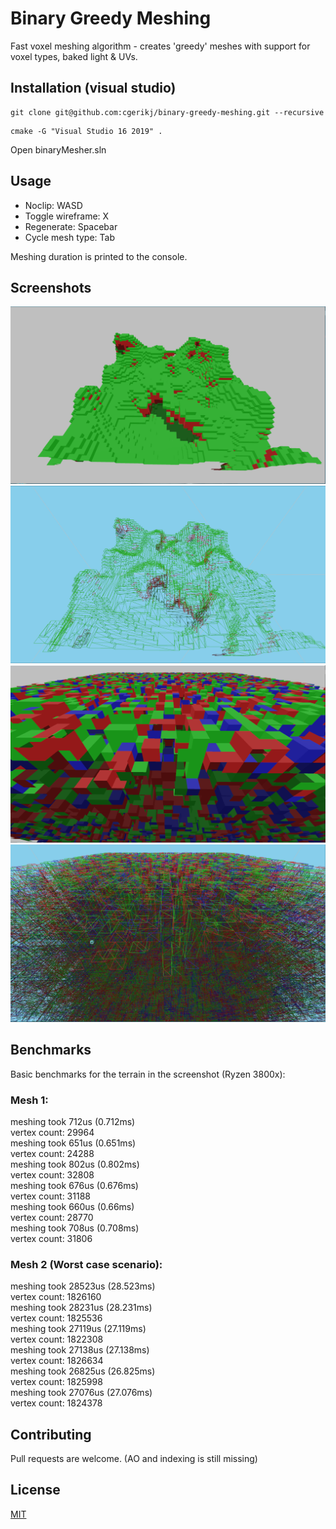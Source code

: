 # Binary Greedy Meshing

Fast voxel meshing algorithm - creates 'greedy' meshes with support for voxel types, baked light & UVs.

## Installation (visual studio)
```
git clone git@github.com:cgerikj/binary-greedy-meshing.git --recursive
```
```
cmake -G "Visual Studio 16 2019" .
```

Open binaryMesher.sln

## Usage

- Noclip: WASD
- Toggle wireframe: X
- Regenerate: Spacebar
- Cycle mesh type: Tab

Meshing duration is printed to the console.

## Screenshots
![Mesh 1](screenshots/cap1.png)
![Wireframe 1](screenshots/cap2.png)
![Mesh 2](screenshots/cap3.png)
![Wireframe 2](screenshots/cap4.png)

## Benchmarks
Basic benchmarks for the terrain in the screenshot (Ryzen 3800x):
### Mesh 1:  
meshing took 712us (0.712ms)  
vertex count: 29964  
meshing took 651us (0.651ms)  
vertex count: 24288  
meshing took 802us (0.802ms)  
vertex count: 32808  
meshing took 676us (0.676ms)  
vertex count: 31188  
meshing took 660us (0.66ms)  
vertex count: 28770  
meshing took 708us (0.708ms)  
vertex count: 31806

### Mesh 2 (Worst case scenario):  
meshing took 28523us (28.523ms)  
vertex count: 1826160  
meshing took 28231us (28.231ms)  
vertex count: 1825536  
meshing took 27119us (27.119ms)  
vertex count: 1822308  
meshing took 27138us (27.138ms)  
vertex count: 1826634  
meshing took 26825us (26.825ms)  
vertex count: 1825998  
meshing took 27076us (27.076ms)  
vertex count: 1824378  

## Contributing
Pull requests are welcome. (AO and indexing is still missing)

## License
[MIT](https://choosealicense.com/licenses/mit/)
